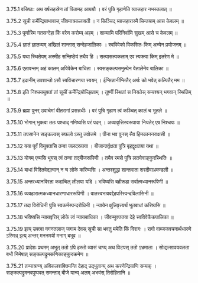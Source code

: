 3.75.1
वसिष्ठः:
अथ वर्षसहस्रेण तां पितामह आययौ ।
वरं पुत्रि गृहाणेति व्याजहार नभस्तलात् ॥


3.75.2
सूची कर्मेन्द्रियाभावाज् जीवमात्रकलावती ।
न किञ्चिद् व्याजहारास्मै चिन्तयाम् आस केवलम् ॥


3.75.3
पूर्णास्मि गतसन्देहा किं वरेण करोम्य् अहम् ।
शाम्यामि परिनिर्वामि सुखम् आसे च केवलम् ॥


3.75.4
ज्ञातं ज्ञातव्यम् अखिलं शान्तास् सन्देहजालिकाः ।
स्वविवेको विकसितः किम् अन्येन प्रयोजनम् ॥


3.75.5
यथा स्थितेयम् अस्मीह सन्तिष्ठेयं तथैव हि ।
सत्यासत्यकलाम् एव त्यक्त्वा किम् इतरेण मे ॥


3.75.6
एतावन्तम् अहं कालम् अविवेकेन बाधिता ।
स्वसङ्कल्पसमुत्थेन वेतालेनेव बालिका ॥


3.75.7
इदानीम् उपशान्तो ऽसौ स्वविचारणया स्वयम् ।
ईप्सितानीप्सितैर् अर्थः को भवेत् कल्पितैर् मम ॥


3.75.8
इति निश्चययुक्तां तां सूचीं कर्मेन्द्रियोज्झिताम् ।
तूष्णीं स्थितां स नियतेस् सम्पश्यन् भगवान् स्थितिम् ॥


3.75.9
ब्रह्मा पुनर् उवाचेमां वीतरागां प्रसन्नधीः ।
वरं पुत्रि गृहाण त्वं कञ्चित् कालं च भूतले ॥


3.75.10
भोगान् भुक्त्वा ततः पश्चाद् गमिष्यसि परं पदम् ।
अव्यावृत्तिस्वरूपाया नियतेर् एष निश्चयः ॥


3.75.11
तपसानेन सङ्कल्पस् सफलो ऽस्तु तवोत्तमे ।
पीना भव पुनस् सैव हिमकाननराक्षसी ॥


3.75.12
यया पूर्वं वियुक्तासि तन्वा जलदरूपया ।
बीजान्तर्वृक्षता पुत्रि बृहद्वृक्षतया यथा ॥


3.75.13
योगम् एष्यसि भूयस् त्वं तन्वा तद्बीजरूपिणी ।
तयैव रमसे पुत्रि लतयेवाङ्कुरस्थितिः ॥


3.75.14
बाधां विदितवेद्यत्वान् न च लोके करिष्यसि ।
अन्तश्शुद्धा शान्तवाता शरदीवाभ्रमण्डली ॥


3.75.15
अन्तरध्यानविरता कदाचिल् लीलया यदि ।
भविष्यसि बहीरूढा सर्वात्मध्यानरूपिणी ॥


3.75.16
व्यवहारात्मकध्यानधारणाधाररूपिणी ।
वातस्वभाववद्देहपरिस्पन्दविलासिनी ॥


3.75.17
तदा विरोधिनी पुत्रि स्वकर्मस्पन्दरोधिनी ।
न्यायेन क्षुन्निवृत्त्यर्थं भूतबाधां करिष्यसि ॥


3.75.18
भविष्यसि न्यायवृत्तिर् लोके त्वं न्यायबाधिका ।
जीवन्मुक्ततया देहे स्वविवेकैकपालिका ॥


3.75.19
इत्य् उक्त्वा गगनतलाज् जगाम देवस् सूची सा भवतु ममेति किं विरागः ।
रागो वाब्जजवचनार्थधारणे ऽस्मिन्न् इत्य् अन्तर् मननमयी मनाग् बभूव ॥


3.75.20
प्रादेशः प्रथमम् अभूत् ततो ऽपि हस्तो व्यासं चाप्य् अथ विटपस् ततो ऽभ्रमाला ।
सोद्यत्सावयवलता बभौ निमेषात् सङ्कल्पद्रुमकणिकाङ्कुरक्रमेण ॥


3.75.21
तन्मात्राण्य् अविकलशक्तिमन्ति देहाद् उद्भूतान्य् अथ करणेन्द्रियाणि सम्यक् ।
सङ्कल्पद्रुमनवपुष्पवत् समन्ताद् बीजे यान्य् अलम् अभवंस् तिरोहितानि ॥

